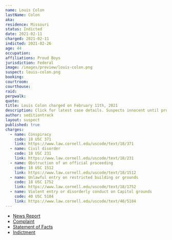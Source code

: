 ```yaml
---
name: Louis Colon
lastName: Colon
aka:
residence: Missouri
status: Indicted
date: 2021-02-11
charged: 2021-02-11
indicted: 2021-02-26
age: 44
occupation:
affiliations: Proud Boys
jurisdiction: Federal
image: /images/preview/louis-colon.png
suspect: louis-colon.png
booking:
courtroom:
courthouse:
raid:
perpwalk:
quote:
title: Louis Colon charged on February 11th, 2021
description: Click for latest case details. Suspects innocent until proven guilty.
author: seditiontrack
layout: suspect
published: true
charges:
  - name: Conspiracy
    code: 18 USC 371
    link: https://www.law.cornell.edu/uscode/text/18/371
  - name: Civil disorder
    code: 18 USC 231
    link: https://www.law.cornell.edu/uscode/text/18/231
  - name: Obstruction of an official proceeding
    code: 18 USC 1512
    link: https://www.law.cornell.edu/uscode/text/18/1512
  - name: Unlawful entry on restricted building or grounds
    code: 18 USC 1752
    link: https://www.law.cornell.edu/uscode/text/18/1752
  - name: Violent entry or disorderly conduct on Capitol grounds
    code: 40 USC 5104
    link: https://www.law.cornell.edu/uscode/text/40/5104
---
```


- [News Report](https://www.washingtonpost.com/local/legal-issues/kansas-city-proud-boys-charged-capitol-riots/2021/02/11/389d47b6-6c73-11eb-9ead-673168d5b874_story.html)
- [Complaint](https://www.justice.gov/usao-dc/case-multi-defendant/file/1366446/download)
- [Statement of Facts](https://extremism.gwu.edu/sites/g/files/zaxdzs2191/f/Colon%20Kuehne%20F%20Konold%20C%20Konold%20Criminal%20Complaint.pdf)
- [Indictment](https://extremism.gwu.edu/sites/g/files/zaxdzs2191/f/Colon%20Kuehne%20F%20Konold%20C%20Konold%20Chrestman%20Ashlock%20Indictment.pdf)
